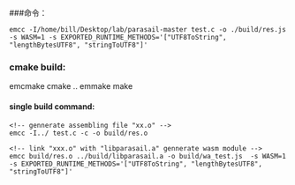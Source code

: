 ###命令：

```
emcc -I/home/bill/Desktop/lab/parasail-master test.c -o ./build/res.js -s WASM=1 -s EXPORTED_RUNTIME_METHODS='["UTF8ToString", "lengthBytesUTF8", "stringToUTF8"]'
```

### cmake build:

emcmake cmake ..
emmake make

#### single build command:

```
<!-- gennerate assembling file "xx.o" -->
emcc -I../ test.c -c -o build/res.o

<!-- link "xxx.o" with "libparasail.a" gennerate wasm module -->
emcc build/res.o ../build/libparasail.a -o build/wa_test.js  -s WASM=1 -s EXPORTED_RUNTIME_METHODS='["UTF8ToString", "lengthBytesUTF8", "stringToUTF8"]'
```
